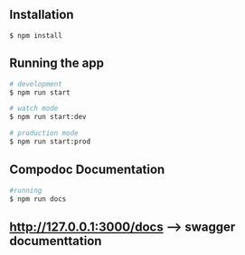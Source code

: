 ## Installation
```
$ npm install
```
## Running the app

```bash
# development
$ npm run start

# watch mode
$ npm run start:dev

# production mode
$ npm run start:prod
```
## Compodoc Documentation 
```bash
#running
$ npm run docs
```
## http://127.0.0.1:3000/docs  --> swagger documenttation
